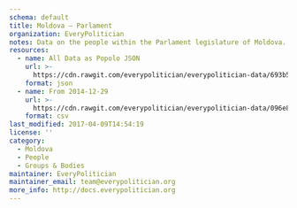 ```yaml
---
schema: default
title: Moldova — Parlament
organization: EveryPolitician
notes: Data on the people within the Parlament legislature of Moldova.
resources:
  - name: All Data as Popolo JSON
    url: >-
      https://cdn.rawgit.com/everypolitician/everypolitician-data/693b53457073959fbee2f839cc8607387204428d/data/Moldova/Parlamentul/ep-popolo-v1.0.json
    format: json
  - name: From 2014-12-29
    url: >-
      https://cdn.rawgit.com/everypolitician/everypolitician-data/096e868ac8280c40de9fdac1f82ad98a041eba2b/data/Moldova/Parlamentul/term-2014.csv
    format: csv
last_modified: 2017-04-09T14:54:19
license: ''
category:
  - Moldova
  - People
  - Groups & Bodies
maintainer: EveryPolitician
maintainer_email: team@everypolitician.org
more_info: http://docs.everypolitician.org
---
```

